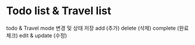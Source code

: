 # Todo list & Travel list

todo & Travel mode 변경 및 상태 저장
add (추가)
delete (삭제)
complete (완료 체크)
edit & update (수정)
